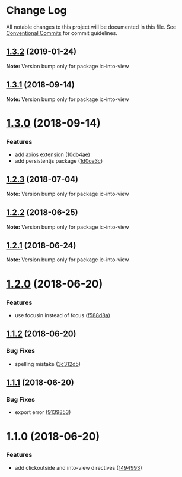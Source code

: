 # Change Log

All notable changes to this project will be documented in this file.
See [Conventional Commits](https://conventionalcommits.org) for commit guidelines.

<a name="1.3.2"></a>
## [1.3.2](https://github.com/xxxxxMiss/ic-utils/tree/master/packages/into-view/compare/ic-into-view@1.3.1...ic-into-view@1.3.2) (2019-01-24)




**Note:** Version bump only for package ic-into-view

<a name="1.3.1"></a>
## [1.3.1](https://github.com/xxxxxMiss/ic-utils/tree/master/packages/into-view/compare/ic-into-view@1.3.0...ic-into-view@1.3.1) (2018-09-14)




**Note:** Version bump only for package ic-into-view

<a name="1.3.0"></a>
# [1.3.0](https://github.com/xxxxxMiss/ic-utils/tree/master/packages/into-view/compare/ic-into-view@1.2.3...ic-into-view@1.3.0) (2018-09-14)


### Features

* add axios extension ([10db4ae](https://github.com/xxxxxMiss/ic-utils/tree/master/packages/into-view/commit/10db4ae))
* add persistentjs package ([1d0ce3c](https://github.com/xxxxxMiss/ic-utils/tree/master/packages/into-view/commit/1d0ce3c))




<a name="1.2.3"></a>
## [1.2.3](https://github.com/xxxxxMiss/ic-utils/tree/master/packages/into-view/compare/ic-into-view@1.2.2...ic-into-view@1.2.3) (2018-07-04)




**Note:** Version bump only for package ic-into-view

<a name="1.2.2"></a>
## [1.2.2](https://github.com/xxxxxMiss/ic-utils/tree/master/packages/into-view/compare/ic-into-view@1.2.1...ic-into-view@1.2.2) (2018-06-25)




**Note:** Version bump only for package ic-into-view

<a name="1.2.1"></a>
## [1.2.1](https://github.com/xxxxxMiss/ic-utils/tree/master/packages/into-view/compare/ic-into-view@1.2.0...ic-into-view@1.2.1) (2018-06-24)




**Note:** Version bump only for package ic-into-view

<a name="1.2.0"></a>
# [1.2.0](https://github.com/xxxxxMiss/ic-utils/tree/master/packages/into-view/compare/ic-into-view@1.1.2...ic-into-view@1.2.0) (2018-06-20)


### Features

* use focusin instead of focus ([f588d8a](https://github.com/xxxxxMiss/ic-utils/tree/master/packages/into-view/commit/f588d8a))




<a name="1.1.2"></a>
## [1.1.2](https://github.com/xxxxxMiss/ic-utils/tree/master/packages/into-view/compare/ic-into-view@1.1.1...ic-into-view@1.1.2) (2018-06-20)


### Bug Fixes

* spelling mistake ([3c312d5](https://github.com/xxxxxMiss/ic-utils/tree/master/packages/into-view/commit/3c312d5))




<a name="1.1.1"></a>
## [1.1.1](https://github.com/xxxxxMiss/ic-utils/tree/master/packages/into-view/compare/ic-into-view@1.1.0...ic-into-view@1.1.1) (2018-06-20)


### Bug Fixes

* export error ([9139853](https://github.com/xxxxxMiss/ic-utils/tree/master/packages/into-view/commit/9139853))




<a name="1.1.0"></a>
# 1.1.0 (2018-06-20)


### Features

* add clickoutside and into-view directives ([1494993](https://github.com/xxxxxMiss/ic-utils/tree/master/packages/into-view/commit/1494993))
